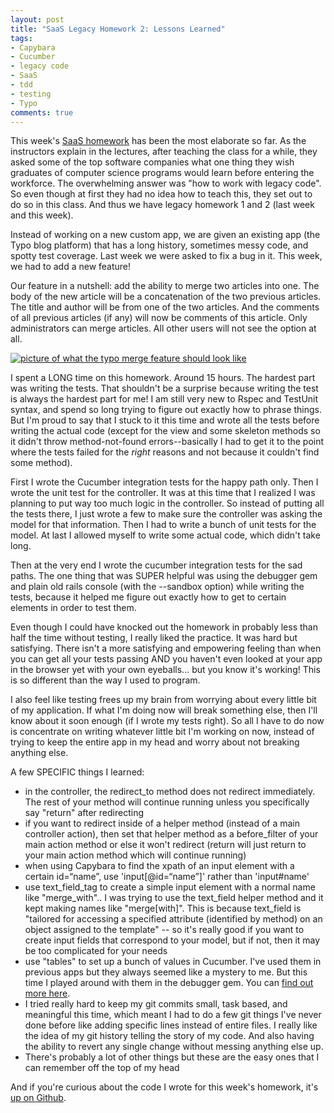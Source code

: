 ```yaml
---
layout: post
title: "SaaS Legacy Homework 2: Lessons Learned"
tags:
- Capybara
- Cucumber
- legacy code
- SaaS
- tdd
- testing
- Typo
comments: true
---
```


This week's <a href="https://www.edx.org/course/engineering-software-service-part-2-uc-berkeleyx-cs169-2x">SaaS homework</a> has been the most elaborate so far. As the instructors explain in the lectures, after teaching the class for a while, they asked some of the top software companies what one thing they wish graduates of computer science programs would learn before entering the workforce. The overwhelming answer was "how to work with legacy code". So even though at first they had no idea how to teach this, they set out to do so in this class. And thus we have legacy homework 1 and 2 (last week and this week).

Instead of working on a new custom app, we are given an existing app (the Typo blog platform) that has a long history, sometimes messy code, and spotty test coverage. Last week we were asked to fix a bug in it. This week, we had to add a new feature!

Our feature in a nutshell: add the ability to merge two articles into one. The body of the new article will be a concatenation of the two previous articles. The title and author will be from one of the two articles. And the comments of all previous articles (if any) will now be comments of this article. Only administrators can merge articles. All other users will not see the option at all.

<a href="{{ site.imageurl }}typo_merge_feature.png"><img src="{{ site.imageurl }}typo_merge_feature-sm.png" alt="picture of what the typo merge feature should look like" /></a>

I spent a LONG time on this homework. Around 15 hours. The hardest part was writing the tests. That shouldn't be a surprise because writing the test is always the hardest part for me! I am still very new to Rspec and TestUnit syntax, and spend so long trying to figure out exactly how to phrase things. But I'm proud to say that I stuck to it this time and wrote all the tests before writing the actual code (except for the view and some skeleton methods so it didn't throw method-not-found errors--basically I had to get it to the point where the tests failed for the <em>right</em> reasons and not because it couldn't find some method).

First I wrote the Cucumber integration tests for the happy path only. Then I wrote the unit test for the controller. It was at this time that I realized I was planning to put way too much logic in the controller. So instead of putting all the tests there, I just wrote a few to make sure the controller was asking the model for that information. Then I had to write a bunch of unit tests for the model. At last I allowed myself to write some actual code, which didn't take long.

Then at the very end I wrote the cucumber integration tests for the sad paths. The one thing that was SUPER helpful was using the debugger gem and plain old rails console (with the --sandbox option) while writing the tests, because it helped me figure out exactly how to get to certain elements in order to test them.

Even though I could have knocked out the homework in probably less than half the time without testing, I really liked the practice. It was hard but satisfying. There isn't a more satisfying and empowering feeling than when you can get all your tests passing AND you haven't even looked at your app in the browser yet with your own eyeballs... but you know it's working! This is so different than the way I used to program.

I also feel like testing frees up my brain from worrying about every little bit of my application. If what I'm doing now will break something else, then I'll know about it soon enough (if I wrote my tests right). So all I have to do now is concentrate on writing whatever little bit I'm working on now, instead of trying to keep the entire app in my head and worry about not breaking anything else.

A few SPECIFIC things I learned:
<ul>
	<li>in the controller, the redirect_to method does not redirect immediately. The rest of your method will continue running unless you specifically say "return" after redirecting</li>
	<li>if you want to redirect inside of a helper method (instead of a main controller action), then set that helper method as a before_filter of your main action method or else it won't redirect (return will just return to your main action method which will continue running)</li>
	<li>when using Capybara to find the xpath of an input element with a certain id=“name”, use 'input[@id=“name”]' rather than 'input#name'</li>
	<li>use text_field_tag to create a simple input element with a normal name like "merge_with".. I was trying to use the text_field helper method and it kept making names like "merge[with]". This is because text_field is "tailored for accessing a specified attribute (identified by method) on an object assigned to the template" -- so it's really good if you want to create input fields that correspond to your model, but if not, then it may be too complicated for your needs</li>
	<li>use "tables" to set up a bunch of values in Cucumber. I've used them in previous apps but they always seemed like a mystery to me. But this time I played around with them in the debugger gem. You can <a href="http://www.ruby-doc.org/gems/docs/d/davidtrogers-cucumber-0.6.2/Cucumber/Ast/Table.html">find out more here</a>.</li>
	<li>I tried really hard to keep my git commits small, task based, and meaningful this time, which meant I had to do a few git things I've never done before like adding specific lines instead of entire files. I really like the idea of my git history telling the story of my code. And also having the ability to revert any single change without messing anything else up.</li>
	<li>There's probably a lot of other things but these are the easy ones that I can remember off the top of my head</li>
</ul>
And if you're curious about the code I wrote for this week's homework, it's <a href="https://github.com/jimmylorunning/typo">up on Github</a>.
